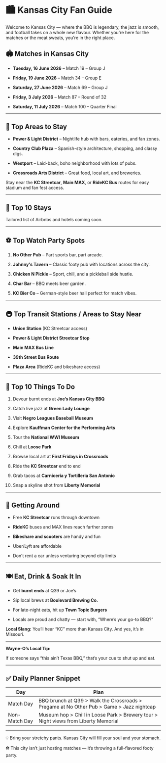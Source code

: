# 🏙️ Kansas City Fan Guide

Welcome to Kansas City — where the BBQ is legendary, the jazz is smooth, and football takes on a whole new flavour. Whether you're here for the matches or the meat sweats, you're in the right place.

## **🏟️ Matches in Kansas City**

- **Tuesday, 16 June 2026** – Match 19 – Group J
    
- **Friday, 19 June 2026** – Match 34 – Group E
    
- **Saturday, 27 June 2026** – Match 69 – Group J
    
- **Friday, 3 July 2026** – Match 87 – Round of 32
    
- **Saturday, 11 July 2026** – Match 100 – Quarter Final
    

---

## **📍 Top Areas to Stay**

- **Power & Light District** – Nightlife hub with bars, eateries, and fan zones.
    
- **Country Club Plaza** – Spanish-style architecture, shopping, and classy digs.
    
- **Westport** – Laid-back, boho neighborhood with lots of pubs.
    
- **Crossroads Arts District** – Great food, local art, and breweries.
    

Stay near the **KC Streetcar**, **Main MAX**, or **RideKC Bus** routes for easy stadium and fan fest access.

---

## **🏨 Top 10 Stays**

Tailored list of Airbnbs and hotels coming soon.

---

## **⚽ Top Watch Party Spots**

1. **No Other Pub** – Part sports bar, part arcade.
    
2. **Johnny's Tavern** – Classic footy pub with locations across the city.
    
3. **Chicken N Pickle** – Sport, chill, and a pickleball side hustle.
    
4. **Char Bar** – BBQ meets beer garden.
    
5. **KC Bier Co** – German-style beer hall perfect for match vibes.
    

---

## **🚇 Top Transit Stations / Areas to Stay Near**

- **Union Station** (KC Streetcar access)
    
- **Power & Light District Streetcar Stop**
    
- **Main MAX Bus Line**
    
- **39th Street Bus Route**
    
- **Plaza Area** (RideKC and bikeshare access)
    

---

## **🎯 Top 10 Things To Do**

1. Devour burnt ends at **Joe’s Kansas City BBQ**
    
2. Catch live jazz at **Green Lady Lounge**
    
3. Visit **Negro Leagues Baseball Museum**
    
4. Explore **Kauffman Center for the Performing Arts**
    
5. Tour the **National WWI Museum**
    
6. Chill at **Loose Park**
    
7. Browse local art at **First Fridays in Crossroads**
    
8. Ride the **KC Streetcar** end to end
    
9. Grab tacos at **Carniceria y Tortilleria San Antonio**
    
10. Snap a skyline shot from **Liberty Memorial**
    

---

## **🧭 Getting Around**

- Free **KC Streetcar** runs through downtown
    
- **RideKC** buses and MAX lines reach farther zones
    
- **Bikeshare and scooters** are handy and fun
    
- Uber/Lyft are affordable
    
- Don’t rent a car unless venturing beyond city limits
    

---

## **🍽️ Eat, Drink & Soak It In**

- Get **burnt ends** at Q39 or Joe’s
    
- Sip local brews at **Boulevard Brewing Co.**
    
- For late-night eats, hit up **Town Topic Burgers**
    
- Locals are proud and chatty — start with, “Where’s your go-to BBQ?”
    

**Local Slang:** You’ll hear “KC” more than Kansas City. And yes, it’s in Missouri.

---

**Wayne-O’s Local Tip:**

If someone says “this ain’t Texas BBQ,” that’s your cue to shut up and eat.

---

## **✅ Daily Planner Snippet**

|**Day**|**Plan**|
|---|---|
|Match Day|BBQ brunch at Q39 > Walk the Crossroads > Pregame at No Other Pub > Game > Jazz nightcap|
|Non-Match Day|Museum hop > Chill in Loose Park > Brewery tour > Night views from Liberty Memorial|

---

💡 Bring your stretchy pants. Kansas City will fill your soul and your stomach.

⚽ This city isn’t just hosting matches — it’s throwing a full-flavored footy party.